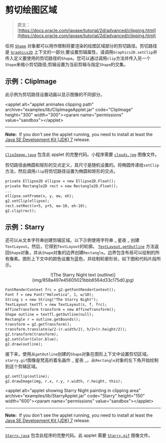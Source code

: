 # 剪切绘图区域

> 原文： [https://docs.oracle.com/javase/tutorial/2d/advanced/clipping.html](https://docs.oracle.com/javase/tutorial/2d/advanced/clipping.html)

任何 [`Shape`](https://docs.oracle.com/javase/8/docs/api/java/awt/Shape.html) 对象都可以用作限制将要渲染的绘图区域部分的剪切路径。剪切路径是 [`Graphics2D`](https://docs.oracle.com/javase/8/docs/api/java/awt/Graphics2D.html) 上下文的一部分;要设置剪辑属性，请调用`Graphics2D.setClip`并传入定义要使用的剪切路径的`Shape`。您可以通过调用`clip`方法并传入另一个`Shape`来缩小剪切路径;剪辑设置为当前剪辑与指定`Shape`的交集。

## 示例：ClipImage

此示例为剪切路径设置动画以显示图像的不同部分。

&lt;applet alt="applet animates clipping path" archive="examples/lib/ClipImageApplet.jar" code="ClipImage" height="300" width="300"&gt;&lt;param name="permissions" value="sandbox"&gt;&lt;/applet&gt;

* * *

**Note:**  If you don't see the applet running, you need to install at least the [Java SE Development Kit (JDK) 7](http://www.oracle.com/technetwork/java/javase/downloads/index.html) release.

* * *

[`ClipImage.java`](examples/ClipImage.java) 包含此 applet 的完整代码。小程序需要 [`clouds.jpg`](examplhttps://docs.oracle.com/javase/tutorial/images/clouds.jpg) 图像文件。

剪切路径由椭圆和矩形的交点定义，其尺寸是随机设置的。将椭圆传递给`setClip`方法，然后调用`clip`将剪切路径设置为椭圆和矩形的交点。

```
private Ellipse2D ellipse = new Ellipse2D.Float();
private Rectangle2D rect = new Rectangle2D.Float();
...
ellipse.setFrame(x, y, ew, eh);
g2.setClip(ellipse);
rect.setRect(x+5, y+5, ew-10, eh-10);
g2.clip(rect);

```

## 示例：Starry

还可以从文本字符串创建剪辑区域。以下示例使用字符串 _ 星夜 _ 创建`TextLayout`。然后，它得到`TextLayout`的轮廓。 [`TextLayout.getOutline`](https://docs.oracle.com/javase/8/docs/api/java/awt/font/TextLayout.html#getOutline-java.awt.geom.AffineTransform-) 方法返回`Shape`对象，并从`Shape`对象的边界创建`Rectangle`。边界包含布局可以绘制的所有像素。图形上下文中的颜色设置为蓝色，并绘制轮廓形状，如下图和代码片段所示。

<center>![The Starry Night text (outline)](img/858a497e45605021bbb6564d33c175d0.jpg)</center>

```
FontRenderContext frc = g2.getFontRenderContext();
Font f = new Font("Helvetica", 1, w/10);
String s = new String("The Starry Night");
TextLayout textTl = new TextLayout(s, f, frc);
AffineTransform transform = new AffineTransform();
Shape outline = textTl.getOutline(null);
Rectangle r = outline.getBounds();
transform = g2.getTransform();
transform.translate(w/2-(r.width/2), h/2+(r.height/2));
g2.transform(transform);
g2.setColor(Color.blue);
g2.draw(outline);   

```

接下来，使用从`getOutline`创建的`Shape`对象在图形上下文中设置剪切区域。 `starry.gif`图像是梵高的着名画作 _ 星夜 _，从`Rectangle`对象的左下角开始绘制到这个剪辑区域。

```
g2.setClip(outline);
g2.drawImage(img, r.x, r.y, r.width, r.height, this);

```

&lt;applet alt="applet showing Starry Night painting in clipping area" archive="examples/lib/StarryApplet.jar" code="Starry" height="150" width="600"&gt;&lt;param name="permissions" value="sandbox"&gt;&lt;/applet&gt;

* * *

**Note:**  If you don't see the applet running, you need to install at least the [Java SE Development Kit (JDK) 7](http://www.oracle.com/technetwork/java/javase/downloads/index.html) release.

* * *

[`Starry.java`](examples/Starry.java) 包含此程序的完整代码。此 applet 需要 [`Starry.gif`](examplhttps://docs.oracle.com/javase/tutorial/images/Starry.gif) 图像文件。